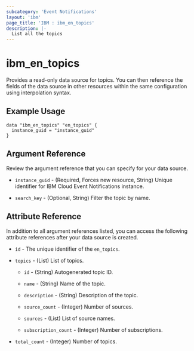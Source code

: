 ```yaml
---
subcategory: 'Event Notifications'
layout: 'ibm'
page_title: 'IBM : ibm_en_topics'
description: |-
  List all the topics
---
```


# ibm_en_topics

Provides a read-only data source for topics. You can then reference the fields of the data source in other resources within the same configuration using interpolation syntax.

## Example Usage

```hcl
data "ibm_en_topics" "en_topics" {
  instance_guid = "instance_guid"
}
```

## Argument Reference

Review the argument reference that you can specify for your data source.

- `instance_guid` - (Required, Forces new resource, String) Unique identifier for IBM Cloud Event Notifications instance.

- `search_key` - (Optional, String) Filter the topic by name.

## Attribute Reference

In addition to all argument references listed, you can access the following attribute references after your data source is created.

- `id` - The unique identifier of the `en_topics`.

- `topics` - (List) List of topics.

  - `id` - (String) Autogenerated topic ID.

  - `name` - (String) Name of the topic.

  - `description` - (String) Description of the topic.

  - `source_count` - (Integer) Number of sources.

  - `sources` - (List) List of source names.

  - `subscription_count` - (Integer) Number of subscriptions.

- `total_count` - (Integer) Number of topics.
